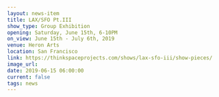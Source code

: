 ```yaml
---
layout: news-item
title: LAX/SFO Pt.III
show_type: Group Exhibition
opening: Saturday, June 15th, 6-10PM
on_view: June 15th - July 6th, 2019
venue: Heron Arts
location: San Francisco
link: https://thinkspaceprojects.com/shows/lax-sfo-iii/show-pieces/
image_url:
date: 2019-06-15 06:00:00
current: false
tags: news
---
```

